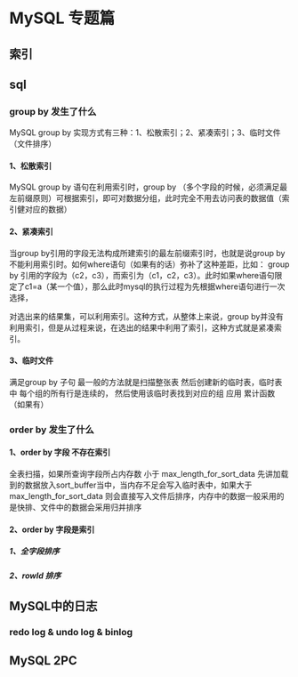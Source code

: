 # MySQL 专题篇

## 索引

## sql
### group by 发生了什么

MySQL group by 实现方式有三种：1、松散索引；2、紧凑索引；3、临时文件（文件排序）

#### 1、松散索引
 MySQL group by 语句在利用索引时，group by （多个字段的时候，必须满足最左前缀原则）可根据索引，即可对数据分组，此时完全不用去访问表的数据值（索引健对应的数据）

#### 2、紧凑索引

 当group by引用的字段无法构成所建索引的最左前缀索引时，也就是说group by不能利用索引时。如何where语句（如果有的话）弥补了这种差距，比如：
group by 引用的字段为（c2，c3），而索引为（c1，c2，c3）。此时如果where语句限定了c1=a（某一个值），那么此时mysql的执行过程为先根据where语句进行一次选择，

对选出来的结果集，可以利用索引。这种方式，从整体上来说，group by并没有利用索引，但是从过程来说，在选出的结果中利用了索引，这种方式就是紧凑索引。

#### 3、临时文件

满足group by 子句 最一般的方法就是扫描整张表 然后创建新的临时表，临时表中 每个组的所有行是连续的， 然后使用该临时表找到对应的组 应用 累计函数（如果有）


### order by 发生了什么

#### 1、order by 字段 不存在索引
全表扫描，如果所查询字段所占内存数 小于 max_length_for_sort_data 先讲加载到的数据放入sort_buffer当中，当内存不足会写入临时表中，如果大于max_length_for_sort_data 则会直接写入文件后排序，内存中的数据一般采用的是快排、文件中的数据会采用归并排序

#### 2、order by 字段是索引
##### 1、全字段排序
##### 2、rowId 排序
 

## MySQL中的日志

### redo log & undo log & binlog

## MySQL 2PC